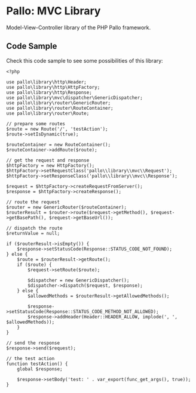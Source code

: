 # Pallo: MVC Library

Model-View-Controller library of the PHP Pallo framework.

## Code Sample

Check this code sample to see some possibilities of this library:

    <?php
    
    use pallo\library\http\Header;
    use pallo\library\http\HttpFactory;
    use pallo\library\http\Response;
    use pallo\library\mvc\dispatcher\GenericDispatcher;
    use pallo\library\router\GenericRouter;
    use pallo\library\router\RouteContainer;
    use pallo\library\router\Route;
    
    // prepare some routes
    $route = new Route('/', 'testAction');
    $route->setIsDynamic(true);
    
    $routeContainer = new RouteContainer();
    $routeContainer->addRoute($route);
    
    // get the request and response
    $httpFactory = new HttpFactory();
    $httpFactory->setRequestClass('pallo\\library\\mvc\\Request');
    $httpFactory->setResponseClass('pallo\\library\\mvc\\Response');
    
    $request = $httpFactory->createRequestFromServer();
    $response = $httpFactory->createResponse();
    
    // route the request
    $router = new GenericRouter($routeContainer);
    $routerResult = $router->route($request->getMethod(), $request->getBasePath(), $request->getBaseUrl());
    
    // dispatch the route
    $returnValue = null;
    
    if ($routerResult->isEmpty()) {
        $response->setStatusCode(Response::STATUS_CODE_NOT_FOUND);
    } else {
        $route = $routerResult->getRoute();
        if ($route) {
            $request->setRoute($route);
    
            $dispatcher = new GenericDispatcher();
            $dispatcher->dispatch($request, $response);
        } else {
            $allowedMethods = $routerResult->getAllowedMethods();
    
            $response->setStatusCode(Response::STATUS_CODE_METHOD_NOT_ALLOWED);
            $response->addHeader(Header::HEADER_ALLOW, implode(', ', $allowedMethods));
        }
    }
    
    // send the response
    $response->send($request);
    
    // the test action
    function testAction() {
        global $response;
    
        $response->setBody('test: ' . var_export(func_get_args(), true));
    }